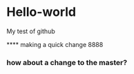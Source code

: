 # Hello-world
My test of github

**** making a quick change 8888
### how about a change to the master? 
